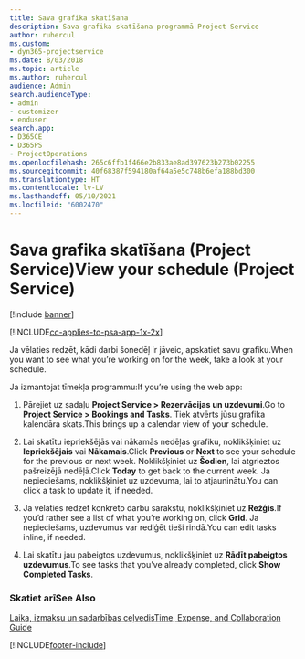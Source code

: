 ```yaml
---
title: Sava grafika skatīšana
description: Sava grafika skatīšana programmā Project Service
author: ruhercul
ms.custom:
- dyn365-projectservice
ms.date: 8/03/2018
ms.topic: article
ms.author: ruhercul
audience: Admin
search.audienceType:
- admin
- customizer
- enduser
search.app:
- D365CE
- D365PS
- ProjectOperations
ms.openlocfilehash: 265c6ffb1f466e2b833ae8ad397623b273b02255
ms.sourcegitcommit: 40f68387f594180af64a5e5c748b6efa188bd300
ms.translationtype: HT
ms.contentlocale: lv-LV
ms.lasthandoff: 05/10/2021
ms.locfileid: "6002470"
---
```

# <a name="view-your-schedule-project-service"></a><span data-ttu-id="e7fbf-103">Sava grafika skatīšana (Project Service)</span><span class="sxs-lookup"><span data-stu-id="e7fbf-103">View your schedule (Project Service)</span></span>

[!include [banner](../includes/psa-now-project-operations.md)]

[!INCLUDE[cc-applies-to-psa-app-1x-2x](../includes/cc-applies-to-psa-app-1x-2x.md)]

<span data-ttu-id="e7fbf-104">Ja vēlaties redzēt, kādi darbi šonedēļ ir jāveic, apskatiet savu grafiku.</span><span class="sxs-lookup"><span data-stu-id="e7fbf-104">When you want to see what you’re working on for the week, take a look at your schedule.</span></span>  
  
 <span data-ttu-id="e7fbf-105">Ja izmantojat tīmekļa programmu:</span><span class="sxs-lookup"><span data-stu-id="e7fbf-105">If you’re using the web app:</span></span>  
  
1.  <span data-ttu-id="e7fbf-106">Pārejiet uz sadaļu **Project Service > Rezervācijas un uzdevumi**.</span><span class="sxs-lookup"><span data-stu-id="e7fbf-106">Go to **Project Service > Bookings and Tasks**.</span></span> <span data-ttu-id="e7fbf-107">Tiek atvērts jūsu grafika kalendāra skats.</span><span class="sxs-lookup"><span data-stu-id="e7fbf-107">This brings up a calendar view of your schedule.</span></span>  
  
2.  <span data-ttu-id="e7fbf-108">Lai skatītu iepriekšējās vai nākamās nedēļas grafiku, noklikšķiniet uz **Iepriekšējais** vai **Nākamais**.</span><span class="sxs-lookup"><span data-stu-id="e7fbf-108">Click **Previous** or **Next** to see your schedule for the previous or next week.</span></span> <span data-ttu-id="e7fbf-109">Noklikšķiniet uz **Šodien**, lai atgrieztos pašreizējā nedēļā.</span><span class="sxs-lookup"><span data-stu-id="e7fbf-109">Click **Today** to get back to the current week.</span></span> <span data-ttu-id="e7fbf-110">Ja nepieciešams, noklikšķiniet uz uzdevuma, lai to atjauninātu.</span><span class="sxs-lookup"><span data-stu-id="e7fbf-110">You can click a task to update it, if needed.</span></span>  
  
3.  <span data-ttu-id="e7fbf-111">Ja vēlaties redzēt konkrēto darbu sarakstu, noklikšķiniet uz **Režģis**.</span><span class="sxs-lookup"><span data-stu-id="e7fbf-111">If you’d rather see a list of what you’re working on, click **Grid**.</span></span> <span data-ttu-id="e7fbf-112">Ja nepieciešams, uzdevumus var rediģēt tieši rindā.</span><span class="sxs-lookup"><span data-stu-id="e7fbf-112">You can edit tasks inline, if needed.</span></span>  
  
4.  <span data-ttu-id="e7fbf-113">Lai skatītu jau pabeigtos uzdevumus, noklikšķiniet uz **Rādīt pabeigtos uzdevumus**.</span><span class="sxs-lookup"><span data-stu-id="e7fbf-113">To see tasks that you’ve already completed, click **Show Completed Tasks**.</span></span>  
  
### <a name="see-also"></a><span data-ttu-id="e7fbf-114">Skatiet arī</span><span class="sxs-lookup"><span data-stu-id="e7fbf-114">See Also</span></span>  
 [<span data-ttu-id="e7fbf-115">Laika, izmaksu un sadarbības ceļvedis</span><span class="sxs-lookup"><span data-stu-id="e7fbf-115">Time, Expense, and Collaboration Guide</span></span>](../psa/time-expense-collaboration-guide.md)


[!INCLUDE[footer-include](../includes/footer-banner.md)]